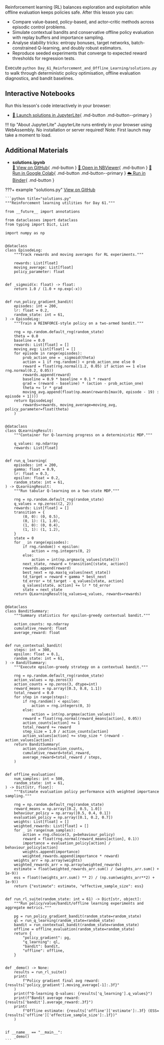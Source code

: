 Reinforcement learning (RL) balances exploration and exploitation while offline evaluation keeps policies safe. After this lesson you can:

- Compare value-based, policy-based, and actor–critic methods across episodic control problems.
- Simulate contextual bandits and conservative offline policy evaluation with replay buffers and importance sampling.
- Analyse stability tricks: entropy bonuses, target networks, batch-constrained Q-learning, and doubly robust estimators.
- Reproduce seeded experiments that converge to expected reward thresholds for regression tests.

Execute `python Day_61_Reinforcement_and_Offline_Learning/solutions.py` to walk through deterministic policy optimisation, offline evaluation diagnostics, and bandit baselines.



## Interactive Notebooks

Run this lesson's code interactively in your browser:

- [🚀 Launch solutions in JupyterLite](../../jupyterlite/lab?path=Day_61_Reinforcement_and_Offline_Learning/solutions.ipynb){ .md-button .md-button--primary }

!!! tip "About JupyterLite"
    JupyterLite runs entirely in your browser using WebAssembly. No installation or server required! Note: First launch may take a moment to load.
## Additional Materials

- **solutions.ipynb**  
  [📁 View on GitHub](https://github.com/saint2706/Coding-For-MBA/blob/main/Day_61_Reinforcement_and_Offline_Learning/solutions.ipynb){ .md-button } 
  [📓 Open in NBViewer](https://nbviewer.org/github/saint2706/Coding-For-MBA/blob/main/Day_61_Reinforcement_and_Offline_Learning/solutions.ipynb){ .md-button } 
  [🚀 Run in Google Colab](https://colab.research.google.com/github/saint2706/Coding-For-MBA/blob/main/Day_61_Reinforcement_and_Offline_Learning/solutions.ipynb){ .md-button .md-button--primary } 
  [☁️ Run in Binder](https://mybinder.org/v2/gh/saint2706/Coding-For-MBA/main?filepath=Day_61_Reinforcement_and_Offline_Learning/solutions.ipynb){ .md-button }

???+ example "solutions.py"
    [View on GitHub](https://github.com/saint2706/Coding-For-MBA/blob/main/Day_61_Reinforcement_and_Offline_Learning/solutions.py)

    ```python title="solutions.py"
    """Reinforcement learning utilities for Day 61."""

    from __future__ import annotations

    from dataclasses import dataclass
    from typing import Dict, List

    import numpy as np


    @dataclass
    class EpisodeLog:
        """Track rewards and moving averages for RL experiments."""

        rewards: List[float]
        moving_average: List[float]
        policy_parameter: float


    def _sigmoid(x: float) -> float:
        return 1.0 / (1.0 + np.exp(-x))


    def run_policy_gradient_bandit(
        episodes: int = 200,
        lr: float = 0.2,
        random_state: int = 61,
    ) -> EpisodeLog:
        """Train a REINFORCE-style policy on a two-armed bandit."""

        rng = np.random.default_rng(random_state)
        theta = 0.0
        baseline = 0.0
        rewards: List[float] = []
        moving_avg: List[float] = []
        for episode in range(episodes):
            prob_action_one = _sigmoid(theta)
            action = 1 if rng.random() < prob_action_one else 0
            reward = float(rng.normal(1.2, 0.05) if action == 1 else rng.normal(0.2, 0.05))
            rewards.append(reward)
            baseline = 0.9 * baseline + 0.1 * reward
            grad = (reward - baseline) * (action - prob_action_one)
            theta += lr * grad
            moving_avg.append(float(np.mean(rewards[max(0, episode - 19) : episode + 1])))
        return EpisodeLog(
            rewards=rewards, moving_average=moving_avg, policy_parameter=float(theta)
        )


    @dataclass
    class QLearningResult:
        """Container for Q-learning progress on a deterministic MDP."""

        q_values: np.ndarray
        rewards: List[float]


    def run_q_learning(
        episodes: int = 200,
        gamma: float = 0.9,
        lr: float = 0.3,
        epsilon: float = 0.2,
        random_state: int = 61,
    ) -> QLearningResult:
        """Run tabular Q-learning on a two-state MDP."""

        rng = np.random.default_rng(random_state)
        q_values = np.zeros((2, 2))
        rewards: List[float] = []
        transition = {
            (0, 0): (0, 0.5),
            (0, 1): (1, 1.0),
            (1, 0): (0, 0.4),
            (1, 1): (1, 1.2),
        }
        state = 0
        for _ in range(episodes):
            if rng.random() < epsilon:
                action = rng.integers(0, 2)
            else:
                action = int(np.argmax(q_values[state]))
            next_state, reward = transition[(state, action)]
            rewards.append(reward)
            best_next = np.max(q_values[next_state])
            td_target = reward + gamma * best_next
            td_error = td_target - q_values[state, action]
            q_values[state, action] += lr * td_error
            state = next_state
        return QLearningResult(q_values=q_values, rewards=rewards)


    @dataclass
    class BanditSummary:
        """Summary statistics for epsilon-greedy contextual bandit."""

        action_counts: np.ndarray
        cumulative_reward: float
        average_reward: float


    def run_contextual_bandit(
        steps: int = 300,
        epsilon: float = 0.1,
        random_state: int = 61,
    ) -> BanditSummary:
        """Execute epsilon-greedy strategy on a contextual bandit."""

        rng = np.random.default_rng(random_state)
        action_values = np.zeros(3)
        action_counts = np.zeros(3, dtype=int)
        reward_means = np.array([0.3, 0.8, 1.1])
        total_reward = 0.0
        for step in range(steps):
            if rng.random() < epsilon:
                action = rng.integers(0, 3)
            else:
                action = int(np.argmax(action_values))
            reward = float(rng.normal(reward_means[action], 0.05))
            action_counts[action] += 1
            total_reward += reward
            step_size = 1.0 / action_counts[action]
            action_values[action] += step_size * (reward - action_values[action])
        return BanditSummary(
            action_counts=action_counts,
            cumulative_reward=total_reward,
            average_reward=total_reward / steps,
        )


    def offline_evaluation(
        num_samples: int = 500,
        random_state: int = 61,
    ) -> Dict[str, float]:
        """Estimate evaluation policy performance with weighted importance sampling."""

        rng = np.random.default_rng(random_state)
        reward_means = np.array([0.2, 0.5, 1.0])
        behaviour_policy = np.array([0.5, 0.4, 0.1])
        evaluation_policy = np.array([0.1, 0.2, 0.7])
        weights: List[float] = []
        weighted_rewards: List[float] = []
        for _ in range(num_samples):
            action = rng.choice(3, p=behaviour_policy)
            reward = float(rng.normal(reward_means[action], 0.1))
            importance = evaluation_policy[action] / behaviour_policy[action]
            weights.append(importance)
            weighted_rewards.append(importance * reward)
        weights_arr = np.array(weights)
        weighted_rewards_arr = np.array(weighted_rewards)
        estimate = float(weighted_rewards_arr.sum() / (weights_arr.sum() + 1e-9))
        ess = float((weights_arr.sum() ** 2) / (np.sum(weights_arr**2) + 1e-9))
        return {"estimate": estimate, "effective_sample_size": ess}


    def run_rl_suite(random_state: int = 61) -> Dict[str, object]:
        """Run policy/value/bandit/offline learning experiments and aggregate metrics."""

        pg = run_policy_gradient_bandit(random_state=random_state)
        ql = run_q_learning(random_state=random_state)
        bandit = run_contextual_bandit(random_state=random_state)
        offline = offline_evaluation(random_state=random_state)
        return {
            "policy_gradient": pg,
            "q_learning": ql,
            "bandit": bandit,
            "offline": offline,
        }


    def _demo() -> None:
        results = run_rl_suite()
        print(
            f"Policy gradient final avg reward: {results['policy_gradient'].moving_average[-1]:.3f}"
        )
        print(f"Q-learning Q-values: {results['q_learning'].q_values}")
        print(f"Bandit average reward: {results['bandit'].average_reward:.3f}")
        print(
            f"Offline estimate: {results['offline']['estimate']:.3f} (ESS={results['offline']['effective_sample_size']:.1f})"
        )


    if __name__ == "__main__":
        _demo()
    ```
